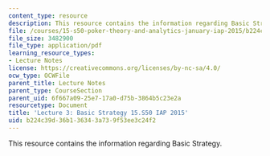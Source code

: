 ```yaml
---
content_type: resource
description: This resource contains the information regarding Basic Strategy.
file: /courses/15-s50-poker-theory-and-analytics-january-iap-2015/b224c39d36b136343a739f53ee3c24f2_MIT15_S50IAP15_L3_Basic.pdf
file_size: 3482900
file_type: application/pdf
learning_resource_types:
- Lecture Notes
license: https://creativecommons.org/licenses/by-nc-sa/4.0/
ocw_type: OCWFile
parent_title: Lecture Notes
parent_type: CourseSection
parent_uid: 6f667a09-25e7-17a0-d75b-3864b5c23e2a
resourcetype: Document
title: 'Lecture 3: Basic Strategy 15.S50 IAP 2015'
uid: b224c39d-36b1-3634-3a73-9f53ee3c24f2
---
```

This resource contains the information regarding Basic Strategy.